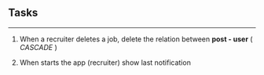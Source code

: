 ## Tasks
---
1. When a recruiter deletes a job, delete the relation between **post - user** ( *CASCADE* ) 

3. When starts the app (recruiter) show last notification 